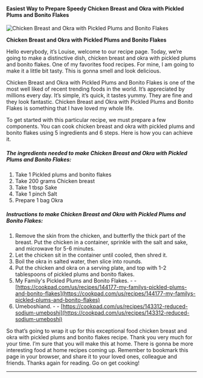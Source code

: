             

#### Easiest Way to Prepare Speedy Chicken Breast and Okra with Pickled Plums and Bonito Flakes

![Chicken Breast and Okra with Pickled Plums and Bonito Flakes](https://img-global.cpcdn.com/recipes/5756296088256512/751x532cq70/chicken-breast-and-okra-with-pickled-plums-and-bonito-flakes-recipe-main-photo.jpg)

**Chicken Breast and Okra with Pickled Plums and Bonito Flakes**

Hello everybody, it’s Louise, welcome to our recipe page. Today, we’re going to make a distinctive dish, chicken breast and okra with pickled plums and bonito flakes. One of my favorites food recipes. For mine, I am going to make it a little bit tasty. This is gonna smell and look delicious.

Chicken Breast and Okra with Pickled Plums and Bonito Flakes is one of the most well liked of recent trending foods in the world. It’s appreciated by millions every day. It’s simple, it’s quick, it tastes yummy. They are fine and they look fantastic. Chicken Breast and Okra with Pickled Plums and Bonito Flakes is something that I have loved my whole life.

To get started with this particular recipe, we must prepare a few components. You can cook chicken breast and okra with pickled plums and bonito flakes using 5 ingredients and 6 steps. Here is how you can achieve it.

##### The ingredients needed to make Chicken Breast and Okra with Pickled Plums and Bonito Flakes:

1.  Take 1 Pickled plums and bonito flakes
2.  Take 200 grams Chicken breast
3.  Take 1 tbsp Sake
4.  Take 1 pinch Salt
5.  Prepare 1 bag Okra

##### Instructions to make Chicken Breast and Okra with Pickled Plums and Bonito Flakes:

1.  Remove the skin from the chicken, and butterfly the thick part of the breast. Put the chicken in a container, sprinkle with the salt and sake, and microwave for 5-6 minutes.
2.  Let the chicken sit in the container until cooled, then shred it.
3.  Boil the okra in salted water, then slice into rounds.
4.  Put the chicken and okra on a serving plate, and top with 1-2 tablespoons of pickled plums and bonito flakes.
5.  My Family's Pickled Plums and Bonito Flakes. - - [https://cookpad.com/us/recipes/144177-my-familys-pickled-plums-and-bonito-flakes](https://cookpad.com/us/recipes/144177-my-familys-pickled-plums-and-bonito-flakes)
6.  Umeboshiand. - - [https://cookpad.com/us/recipes/143312-reduced-sodium-umeboshi](https://cookpad.com/us/recipes/143312-reduced-sodium-umeboshi)

So that’s going to wrap it up for this exceptional food chicken breast and okra with pickled plums and bonito flakes recipe. Thank you very much for your time. I’m sure that you will make this at home. There is gonna be more interesting food at home recipes coming up. Remember to bookmark this page in your browser, and share it to your loved ones, colleague and friends. Thanks again for reading. Go on get cooking!

* * *